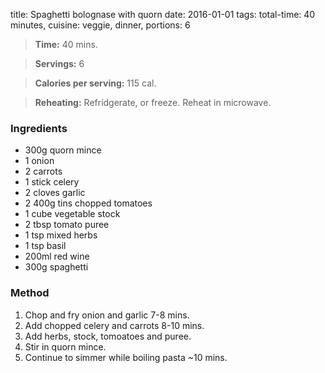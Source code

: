 title: Spaghetti bolognase with quorn 
date: 2016-01-01
tags: total-time: 40 minutes, cuisine: veggie, dinner, portions: 6 

> **Time:** 40 mins.

> **Servings:** 6

> **Calories per serving:** 115 cal.

> **Reheating:** Refridgerate, or freeze. Reheat in microwave.

### Ingredients

* 300g quorn mince
* 1 onion
* 2 carrots
* 1 stick celery
* 2 cloves garlic
* 2 400g tins chopped tomatoes
* 1 cube vegetable stock
* 2 tbsp tomato puree
* 1 tsp mixed herbs
* 1 tsp basil
* 200ml red wine
* 300g spaghetti

### Method

1. Chop and fry onion and garlic 7-8 mins.
2. Add chopped celery and carrots 8-10 mins.
3. Add herbs, stock, tomoatoes and puree.
4. Stir in quorn mince.
5. Continue to simmer while boiling  pasta ~10 mins.
